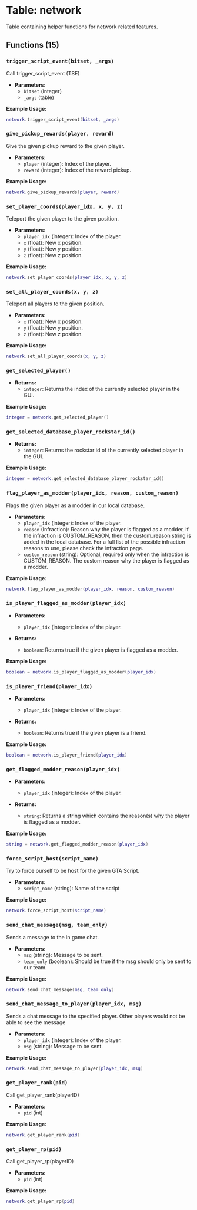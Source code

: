 # Table: network

Table containing helper functions for network related features.

## Functions (15)

### `trigger_script_event(bitset, _args)`

Call trigger_script_event (TSE)

- **Parameters:**
  - `bitset` (integer)
  - `_args` (table)

**Example Usage:**
```lua
network.trigger_script_event(bitset, _args)
```

### `give_pickup_rewards(player, reward)`

Give the given pickup reward to the given player.

- **Parameters:**
  - `player` (integer): Index of the player.
  - `reward` (integer): Index of the reward pickup.

**Example Usage:**
```lua
network.give_pickup_rewards(player, reward)
```

### `set_player_coords(player_idx, x, y, z)`

Teleport the given player to the given position.

- **Parameters:**
  - `player_idx` (integer): Index of the player.
  - `x` (float): New x position.
  - `y` (float): New y position.
  - `z` (float): New z position.

**Example Usage:**
```lua
network.set_player_coords(player_idx, x, y, z)
```

### `set_all_player_coords(x, y, z)`

Teleport all players to the given position.

- **Parameters:**
  - `x` (float): New x position.
  - `y` (float): New y position.
  - `z` (float): New z position.

**Example Usage:**
```lua
network.set_all_player_coords(x, y, z)
```

### `get_selected_player()`

- **Returns:**
  - `integer`: Returns the index of the currently selected player in the GUI.

**Example Usage:**
```lua
integer = network.get_selected_player()
```

### `get_selected_database_player_rockstar_id()`

- **Returns:**
  - `integer`: Returns the rockstar id of the currently selected player in the GUI.

**Example Usage:**
```lua
integer = network.get_selected_database_player_rockstar_id()
```

### `flag_player_as_modder(player_idx, reason, custom_reason)`

Flags the given player as a modder in our local database.

- **Parameters:**
  - `player_idx` (integer): Index of the player.
  - `reason` (Infraction): Reason why the player is flagged as a modder, if the infraction is CUSTOM_REASON, then the custom_reason string is added in the local database. For a full list of the possible infraction reasons to use, please check the infraction page.
  - `custom_reason` (string): Optional, required only when the infraction is CUSTOM_REASON. The custom reason why the player is flagged as a modder.

**Example Usage:**
```lua
network.flag_player_as_modder(player_idx, reason, custom_reason)
```

### `is_player_flagged_as_modder(player_idx)`

- **Parameters:**
  - `player_idx` (integer): Index of the player.

- **Returns:**
  - `boolean`: Returns true if the given player is flagged as a modder.

**Example Usage:**
```lua
boolean = network.is_player_flagged_as_modder(player_idx)
```

### `is_player_friend(player_idx)`

- **Parameters:**
  - `player_idx` (integer): Index of the player.

- **Returns:**
  - `boolean`: Returns true if the given player is a friend.

**Example Usage:**
```lua
boolean = network.is_player_friend(player_idx)
```

### `get_flagged_modder_reason(player_idx)`

- **Parameters:**
  - `player_idx` (integer): Index of the player.

- **Returns:**
  - `string`: Returns a string which contains the reason(s) why the player is flagged as a modder.

**Example Usage:**
```lua
string = network.get_flagged_modder_reason(player_idx)
```

### `force_script_host(script_name)`

Try to force ourself to be host for the given GTA Script.

- **Parameters:**
  - `script_name` (string): Name of the script

**Example Usage:**
```lua
network.force_script_host(script_name)
```

### `send_chat_message(msg, team_only)`

Sends a message to the in game chat.

- **Parameters:**
  - `msg` (string): Message to be sent.
  - `team_only` (boolean): Should be true if the msg should only be sent to our team.

**Example Usage:**
```lua
network.send_chat_message(msg, team_only)
```

### `send_chat_message_to_player(player_idx, msg)`

Sends a chat message to the specified player. Other players would not be able to see the message

- **Parameters:**
  - `player_idx` (integer): Index of the player.
  - `msg` (string): Message to be sent.

**Example Usage:**
```lua
network.send_chat_message_to_player(player_idx, msg)
```

### `get_player_rank(pid)`

Call get_player_rank(playerID)

- **Parameters:**
  - `pid` (int)

**Example Usage:**
```lua
network.get_player_rank(pid)
```

### `get_player_rp(pid)`

Call get_player_rp(playerID)

- **Parameters:**
  - `pid` (int)

**Example Usage:**
```lua
network.get_player_rp(pid)
```


